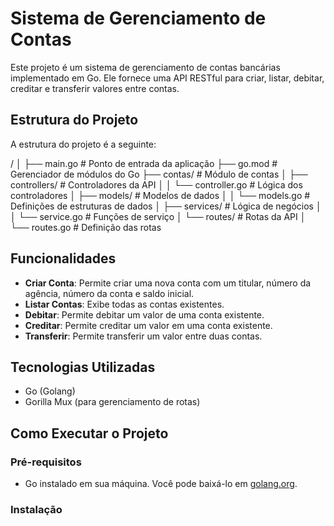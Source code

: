 # Sistema de Gerenciamento de Contas

Este projeto é um sistema de gerenciamento de contas bancárias implementado em Go. Ele fornece uma API RESTful para criar, listar, debitar, creditar e transferir valores entre contas.

## Estrutura do Projeto

A estrutura do projeto é a seguinte:

/ │ ├── main.go # Ponto de entrada da aplicação ├── go.mod # Gerenciador de módulos do Go ├── contas/ # Módulo de contas │ ├── controllers/ # Controladores da API │ │ └── controller.go # Lógica dos controladores │ ├── models/ # Modelos de dados │ │ └── models.go # Definições de estruturas de dados │ ├── services/ # Lógica de negócios │ │ └── service.go # Funções de serviço │ └── routes/ # Rotas da API │ └── routes.go # Definição das rotas


## Funcionalidades

- **Criar Conta**: Permite criar uma nova conta com um titular, número da agência, número da conta e saldo inicial.
- **Listar Contas**: Exibe todas as contas existentes.
- **Debitar**: Permite debitar um valor de uma conta existente.
- **Creditar**: Permite creditar um valor em uma conta existente.
- **Transferir**: Permite transferir um valor entre duas contas.

## Tecnologias Utilizadas

- Go (Golang)
- Gorilla Mux (para gerenciamento de rotas)

## Como Executar o Projeto

### Pré-requisitos

- Go instalado em sua máquina. Você pode baixá-lo em [golang.org](https://golang.org/dl/).

### Instalação
